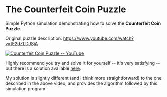 # The Counterfeit Coin Puzzle

Simple Python simulation demonstrating how to solve the **Counterfeit Coin Puzzle**.

Original puzzle description: https://www.youtube.com/watch?v=tE2dZLDJSjA

[![Counterfeit Coin Puzzle -- YouTube](https://img.youtube.com/vi/tE2dZLDJSjA/0.jpg)](https://www.youtube.com/watch?v=tE2dZLDJSjA)

Highly recommend you try and solve it for yourself -- it's very satisfying -- but there is a solution available [here](./Counterfeit_coin_riddle_SOLUTION.pdf).

My solution is slightly different (and I think more straightforward) to the one described in the above video, and provides the algorithm followed by this simulation program.
